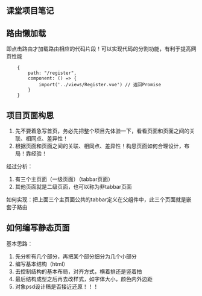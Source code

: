 ## 课堂项目笔记

## 路由懒加载
即点击路由才加载路由相应的代码片段！可以实现代码的分割功能，有利于提高网页性能
```
    {
        path: "/register",
        component: () => {
            import('../views/Register.vue') // 返回Promise
        }
    }
```

## 项目页面构思
1. 先不要着急写首页，务必先把整个项目先体验一下，看看页面和页面之间的关联、相同点、差异性！
2. 根据页面和页面之间的关联、相同点、差异性！构思页面如何合理设计，布局！靠经验！

经过分析：
1. 有三个主页面（一级页面）（tabbar页面）
2. 其他页面就是二级页面，也可以称为非tabbar页面

如何实现：把上面三个主页面公共的tabbar定义在父组件中，此三个页面就是嵌套子路由

## 如何编写静态页面

基本思路： 
1. 先分析有几个部分，再把某个部分细分为几个小部分
2. 编写基本结构（html）
3. 去控制结构的基本布局，对齐方式，横着排还是竖着拍
4. 最后结构成型之后再去改样式，如字体大小，颜色内外边距
5. 对象psd设计稿是否接近还原！！！